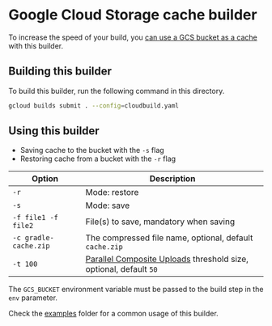 [GCS cache]: https://cloud.google.com/cloud-build/docs/speeding-up-builds#caching_directories_with_google_cloud_storage
[Parallel Composite Uploads]: https://cloud.google.com/storage/docs/gsutil/commands/cp#parallel-composite-uploads

# Google Cloud Storage cache builder
To increase the speed of your build, you [can use a GCS bucket as a cache][GCS cache] with this builder.


## Building this builder
To build this builder, run the following command in this directory.

```bash
gcloud builds submit . --config=cloudbuild.yaml
```

## Using this builder
* Saving cache to the bucket with the `-s` flag
* Restoring cache from a bucket with the `-r` flag

| Option                | Description                                                         |
| --------------------- | ------------------------------------------------------------------- |
| `-r`                  | Mode: restore                                                       |
| `-s`                  | Mode: save                                                          |
| `-f file1 -f file2`   | File(s) to save, mandatory when saving                              |
| `-c gradle-cache.zip` | The compressed file name, optional, default `cache.zip`             |
| `-t 100`              | [Parallel Composite Uploads] threshold size, optional, default `50` |

The `GCS_BUCKET` environment variable must be passed to the build step in the `env` parameter.

Check the [examples](examples) folder for a common usage of this builder.
